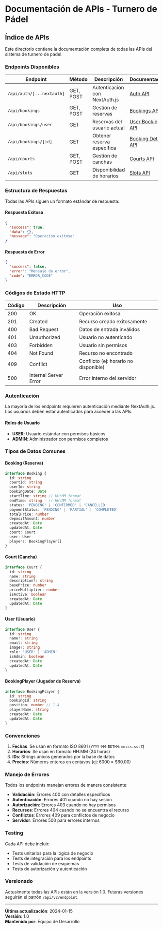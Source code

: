 # Documentación de APIs - Turnero de Pádel

## Índice de APIs

Este directorio contiene la documentación completa de todas las APIs del sistema de turnero de pádel.

### Endpoints Disponibles

| Endpoint | Método | Descripción | Documentación |
|----------|--------|-------------|---------------|
| `/api/auth/[...nextauth]` | GET, POST | Autenticación con NextAuth.js | [Auth API](./auth.md) |
| `/api/bookings` | GET, POST | Gestión de reservas | [Bookings API](./bookings.md) |
| `/api/bookings/user` | GET | Reservas del usuario actual | [User Bookings API](./user-bookings.md) |
| `/api/bookings/[id]` | GET | Obtener reserva específica | [Booking Details API](./booking-details.md) |
| `/api/courts` | GET, POST | Gestión de canchas | [Courts API](./courts.md) |
| `/api/slots` | GET | Disponibilidad de horarios | [Slots API](./slots.md) |

### Estructura de Respuestas

Todas las APIs siguen un formato estándar de respuesta:

#### Respuesta Exitosa
```json
{
  "success": true,
  "data": {},
  "message": "Operación exitosa"
}
```

#### Respuesta de Error
```json
{
  "success": false,
  "error": "Mensaje de error",
  "code": "ERROR_CODE"
}
```

### Códigos de Estado HTTP

| Código | Descripción | Uso |
|--------|-------------|-----|
| 200 | OK | Operación exitosa |
| 201 | Created | Recurso creado exitosamente |
| 400 | Bad Request | Datos de entrada inválidos |
| 401 | Unauthorized | Usuario no autenticado |
| 403 | Forbidden | Usuario sin permisos |
| 404 | Not Found | Recurso no encontrado |
| 409 | Conflict | Conflicto (ej: horario no disponible) |
| 500 | Internal Server Error | Error interno del servidor |

### Autenticación

La mayoría de los endpoints requieren autenticación mediante NextAuth.js. Los usuarios deben estar autenticados para acceder a las APIs.

#### Roles de Usuario
- **USER**: Usuario estándar con permisos básicos
- **ADMIN**: Administrador con permisos completos

### Tipos de Datos Comunes

#### Booking (Reserva)
```typescript
interface Booking {
  id: string
  courtId: string
  userId: string
  bookingDate: Date
  startTime: string // HH:MM format
  endTime: string   // HH:MM format
  status: 'PENDING' | 'CONFIRMED' | 'CANCELLED'
  paymentStatus: 'PENDING' | 'PARTIAL' | 'COMPLETED'
  totalPrice: number
  depositAmount: number
  createdAt: Date
  updatedAt: Date
  court: Court
  user: User
  players: BookingPlayer[]
}
```

#### Court (Cancha)
```typescript
interface Court {
  id: string
  name: string
  description?: string
  basePrice: number
  priceMultiplier: number
  isActive: boolean
  createdAt: Date
  updatedAt: Date
}
```

#### User (Usuario)
```typescript
interface User {
  id: string
  name?: string
  email: string
  image?: string
  role: 'USER' | 'ADMIN'
  isAdmin: boolean
  createdAt: Date
  updatedAt: Date
}
```

#### BookingPlayer (Jugador de Reserva)
```typescript
interface BookingPlayer {
  id: string
  bookingId: string
  position: number // 1-4
  playerName: string
  createdAt: Date
  updatedAt: Date
}
```

### Convenciones

1. **Fechas**: Se usan en formato ISO 8601 (`YYYY-MM-DDTHH:mm:ss.sssZ`)
2. **Horarios**: Se usan en formato HH:MM (24 horas)
3. **IDs**: Strings únicos generados por la base de datos
4. **Precios**: Números enteros en centavos (ej: 6000 = $60.00)

### Manejo de Errores

Todos los endpoints manejan errores de manera consistente:

- **Validación**: Errores 400 con detalles específicos
- **Autenticación**: Errores 401 cuando no hay sesión
- **Autorización**: Errores 403 cuando no hay permisos
- **Recursos**: Errores 404 cuando no se encuentra el recurso
- **Conflictos**: Errores 409 para conflictos de negocio
- **Servidor**: Errores 500 para errores internos

### Testing

Cada API debe incluir:
- Tests unitarios para la lógica de negocio
- Tests de integración para los endpoints
- Tests de validación de esquemas
- Tests de autorización y autenticación

### Versionado

Actualmente todas las APIs están en la versión 1.0. Futuras versiones seguirán el patrón `/api/v2/endpoint`.

---

**Última actualización**: 2024-01-15  
**Versión**: 1.0  
**Mantenido por**: Equipo de Desarrollo
